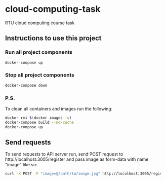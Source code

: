 # cloud-computing-task

RTU cloud computing course task

## Instructions to use this project

### Run all project components

```bash
docker-compose up
```

### Stop all project components

```bash
docker-compose down
```

### P.S.

To clean all containers and images run the following:

```bash
docker rmi $(docker images -q)
docker-compose build --no-cache
docker-compose up
```

## Send requests

To send requests to API server run, send POST request to
http://localhost:3005/register and pass image as form-data with name "image"
like so: 
```bash
curl -X POST -F "image=@/path/to/image.jpg" http://localhost:3005/register`
```
